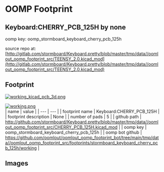 # OOMP Footprint  
## Keyboard:CHERRY_PCB_125H  by none  
  
oomp key: oomp_stormboard_keyboard_cherry_pcb_125h  
  
source repo at: [http://gitlab.com/stormboard/Keyboard.pretty/blob/master/tmp/data//oomlout_oomp_footprint_src/TEENSY_2.0.kicad_mod](http://gitlab.com/stormboard/Keyboard.pretty/blob/master/tmp/data//oomlout_oomp_footprint_src/TEENSY_2.0.kicad_mod)  
## Footprint  
  
[![working_kicad_pcb_3d.png](working_kicad_pcb_3d_600.png)](working_kicad_pcb_3d.png)  
  
[![working.png](working_600.png)](working.png)  
| name | value | 
| --- | --- | 
| footprint name | Keyboard:CHERRY_PCB_125H | 
| footprint description | None | 
| number of pads | 5 | 
| github path | http://github.com/stormboard/Keyboard.pretty/blob/master/tmp/data//oomlout_oomp_footprint_src/CHERRY_PCB_125H.kicad_mod | 
| oomp key | oomp_stormboard_keyboard_cherry_pcb_125h | 
| oomp bot github | https://github.com/oomlout/oomlout_oomp_footprint_bot/tree/main/tmp/data//oomlout_oomp_footprint_src/footprints/stormboard_keyboard_cherry_pcb_125h/working | 
## Images  
